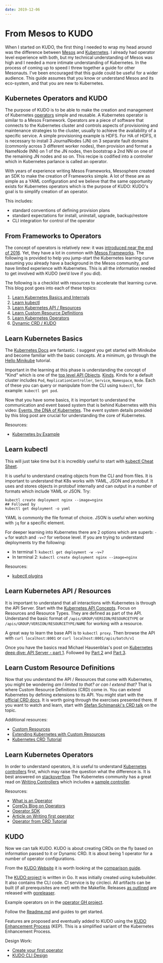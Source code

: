 ```yaml
---
date: 2019-12-06
---
```


# From Mesos to KUDO

When I started on KUDO, the first thing I needed to wrap my head around was the difference between [Mesos](http://mesos.apache.org/) and [Kubernetes](https://kubernetes.io). I already had operator level experience with both, but my technical understanding of Mesos was high and I needed a more intimate understanding of Kubernetes. In the process of coming up to speed I threw together a guide for other Mesonauts. I've been encouraged that this guide could be useful for a wider audience. This guide assumes that you know or understand Mesos and its eco-system, and that you are new to Kubernetes.

<!-- more -->

## Kubernetes Operators and KUDO

The purpose of KUDO is to be able to make the creation and management of Kubernetes [operators](https://kubernetes.io/docs/concepts/extend-kubernetes/operator/) simple and reusable. A Kubernetes operator is similar to  a Mesos Framework. Operators are a piece of software that connects to the Kubernetes cluster and controls aspects of provisioning and maintenance strategies to the cluster, usually to achieve the availability of a specific service. A simple provisioning example is HDFS. For HA of HDFS, it is necessary to install 3 JournalNodes (JN) on 3 separate fault domains (commonly across 3 different worker nodes), then provision and format a NameNode (NN) on 1 of the JN nodes, then bootstrap a 2nd NN on one of the remaining JN nodes and so on. This recipe is codified into a controller which in Kubernetes parlance is called an operator.

With years of experience writing Mesos Frameworks, Mesosphere created an SDK to make the creation of Frameworks simple. A lot of these are as simple as a YAML configuration and we believe that the same opportunity exists for Kubernetes operators which is the purpose of KUDO: KUDO's goal is to simplify creation of an operator.

This includes:

* standard conventions of defining provision plans
* standard expectations for install, uninstall, upgrade, backup/restore
* CLI integration for control of the operator

## From Frameworks to Operators

The concept of operators is relatively new: it was [introduced near the end of 2016](https://coreos.com/blog/introducing-operators.html). Yet, they have a lot in common with [Mesos Frameworks](http://mesos.apache.org/documentation/latest/app-framework-development-guide/).
The following is provided to help you jump-start the Kubernetes learning curve assuming you already have a background in the Mesos community, and have limited experience with Kubernetes. This is all the information needed to get involved with KUDO (we’d love if you did).

The following is a checklist with resources to accelerate that learning curve. This blog post goes into each of these topics:

1. [Learn Kubernetes Basics and Internals](#learn-kubernetes-basics)
2. [Learn kubectl](#learn-kubectl)
3. [Learn Kubernetes API / Resources](#learn-kubernetes-api-resources)
4. [Learn Custom Resource Definitions](#learn-custom-resource-defintions)
5. [Learn Kubernetes Operators](#learn-kubernetes-operators)
6. [Dynamic CRD / KUDO](#dynamic-crd-kudo)

## Learn Kubernetes Basics

The [Kubernetes Docs](https://kubernetes.io/docs/home/) are fantastic. I suggest you get started with Minikube and become familiar with the basic concepts. At a minimum, go through the [Hello Minikube](https://kubernetes.io/docs/tutorials/hello-minikube/) tutorial.

Important in the learning at this phase is understanding the concept of "Kind" which is one of the [top level API Objects](https://v1-13.docs.kubernetes.io/docs/reference/federation/v1/definitions/). [Kinds](https://github.com/kubernetes/community/blob/master/contributors/devel/sig-architecture/api-conventions.md#types-kinds). Kinds for a default cluster includes `Pod`, `ReplicationController`, `Service`, `Namespace`, `Node`. Each of these you can query or manipulate from the CLI using `kubectl`, for example: `kubectl get pod`.

Now that you have some basics, it is important to understand the communication and event based system that is behind Kubernetes with this video: [Events, the DNA of Kubernetes](https://www.mgasch.com/post/k8sevents/). The event system details provided by this blog post are crucial for understanding the core of Kubernetes.

Resources:
* [Kubernetes by Example](http://kubernetesbyexample.com/)

## Learn kubectl

This will just take time but it is incredibly useful to start with [kubectl Cheat Sheet](https://kubernetes.io/docs/reference/kubectl/cheatsheet/).

It is useful to understand creating objects from the CLI and from files. It is important to understand that K8s works with YAML, JSON and protobuf. It uses and stores objects in protobuf internally and can output in a number of formats which include YAML or JSON. Try:

```
kubectl create deployment nginx --image=nginx
## Followed by
kubectl get deployment -o yaml
```
YAML is commonly the file format of choice. JSON is useful when working with `jq` for a specific element.

For deeper learning into Kubernetes there are 2 options which are superb: `-w` for watch and `-v=7` for verbose level.
If you are trying to understand deployments try the following:

* In terminal 1: `kubectl get deployment -w -v=7`
* In terminal 2: `kubectl create deployment nginx --image=nginx`

Resources:
* [kubectl plugins](https://kubernetes.io/docs/tasks/extend-kubectl/kubectl-plugins/)

## Learn Kubernetes API / Resources

It is important to understand that all interactions with Kubernetes is through the API Server. Start with the [Kubernetes API Concepts](https://kubernetes.io/docs/reference/using-api/api-concepts/). Focus on Resources and Resource Types. They are defined as part of the API. Understand the basic format of `/apis/GROUP/VERSION/RESOURCETYPE` or `/apis/GROUP/VERSION/RESOURCETYPE/NAME` for working with a resource.

A great way to learn the base API is to `kubectl proxy`. Then browse the API with `curl localhost:8001` or `curl localhost:8001/apis/batch/v1`

Once you have the basics read Michael Hausenblas's post on [Kubernetes deep dive: API Server - part 1](https://blog.openshift.com/kubernetes-deep-dive-api-server-part-1/). Followed by [Part 2](https://blog.openshift.com/kubernetes-deep-dive-api-server-part-2/) and [Part 3](https://blog.openshift.com/kubernetes-deep-dive-api-server-part-3a/).

## Learn Custom Resource Definitions

Now that you understand the API / Resources that come with Kubernetes, you might be wondering *am I limited to that? or can I extend that?* That is where Custom Resource Definitions (CRD) come in. You can extend Kubernetes by defining extensions to its API. You might start with the [official CRD docs](https://kubernetes.io/docs/tasks/access-kubernetes-api/custom-resources/custom-resource-definitions/). It is worth going through the exercises presented there. If you want to watch and learn, start with [Stefan Schimanski's CRD talk](https://www.youtube.com/watch?v=Ne4jQF-CPIM) on the topic.

Additional resources:
* [Custom Resources](https://kubernetes.io/docs/concepts/extend-kubernetes/api-extension/custom-resources/)
* [Extending Kubernetes with Custom Resources](https://thenewstack.io/extend-kubernetes-1-7-custom-resources/)
* [Kubernetes CRD Tutorial](https://github.com/yaronha/kube-crd)

## Learn Kubernetes Operators

In order to understand operators, it is useful to understand [Kubernetes controllers](https://stackoverflow.com/questions/47848258/kubernetes-controller-vs-kubernetes-operator) first, which may raise the question what the difference is. It is best answered on [stackoverflow](https://stackoverflow.com/a/47857073/1375187). The Kubernetes community has a great read on [Writing Controllers](https://github.com/kubernetes/community/blob/master/contributors/devel/sig-api-machinery/controllers.md) which includes a [sample controller](https://github.com/kubernetes/sample-controller).

Resources:
* [What is an Operator](https://operatorhub.io/what-is-an-operator)
* [CoreOs Blog on Operators](https://coreos.com/blog/introducing-operator-framework)
* [Operator SDK](https://github.com/operator-framework/operator-sdk)
* [Article on Writing first operator](https://medium.com/devopslinks/writing-your-first-kubernetes-operator-8f3df4453234)
* [Operator from CRD Tutorial](https://github.com/yaronha/kube-crd/blob/master/kube-crd.go)

## KUDO

Now we can talk KUDO. KUDO is about creating CRDs on the fly based on information passed to it or Dynamic CRD. It is about being 1 operator for a number of operator configurations.

From the [KUDO Website](https://kudo.dev/) it is worth looking at the [comparison guide](https://kudo.dev/docs/comparison/#comparison_table).

The [KUDO project](https://github.com/kudobuilder/kudo) is written in Go. It was initially created using kubebuilder. It also contains the CLI code. CI service is by circleci. All artifacts can be built (if all prerequisites are met) with the Makefile. Releases [as outlined](https://github.com/kudobuilder/kudo/blob/master/RELEASE.md) are released with [goreleaser](https://goreleaser.com/).

Example operators on in the [operator GH project](https://github.com/kudobuilder/operators).

Follow the [Readme.md](https://github.com/kudobuilder/kudo/blob/master/README.md) and guides to get started.

Features are proposed and eventually added to KUDO using the [KUDO Enhancement Process](https://github.com/kudobuilder/kudo/blob/e8a524ccd87c5cd086477f19ddf4a7de97add9e2/keps/0001-kep-process.md) (KEP). This is a simplified variant of the Kubernetes Enhancement Process.


Design Work:

* [Create your first operator](https://kudo.dev/docs/#create-your-first-operator)
* [KUDO CLI Design](https://docs.google.com/document/d/1v-hGZduj8yYGBPb4CIkydOsWu4airNrDlI1NfmpL7KA/edit#heading=h.b4kgspqzjko7)


<Authors about="kensipe" />
